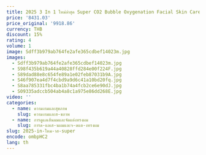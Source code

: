 ```yaml
---
title: 2025 3 In 1 ใหม่ล่าสุด Super CO2 Bubble Oxygenation Facial Skin Care ออกซิเจนแบบพกพา Facial Care Machine
price: '8431.03'
price_original: '9918.86'
currency: THB
discount: 15%
rating: 4
volume: 1
image: Sdff3b979ab764fe2afe365cdbef14023m.jpg
images:
  - Sdff3b979ab764fe2afe365cdbef14023m.jpg
  - S98f435b619a44a40828ffd284e00f224F.jpg
  - S89dad88e8c654fe89a1e02feb87031b9A.jpg
  - S46f907ea4d7f4cbd9a9d6c41a10bd20fq.jpg
  - S8aa785331fbc4ba1b74a4fcb2ce6e90dJ.jpg
  - S09335adccb504ab4a8c1a975e86dd268E.jpg
video: ''
categories:
  - name: ความงามและสุขภาพ
    slug: ความงามและส-ขภาพ
  - name: การดูแลเส้นผมและจัดแต่งทรงผม
    slug: การด-แลเส-นผมและจ-ดแต-งทรงผม
slug: 2025-in-ใหม-าส-super
encode: ombpHC2
lang: th
---
```

  